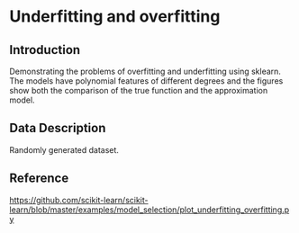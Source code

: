 # Underfitting and overfitting

## Introduction
Demonstrating the problems of overfitting and underfitting using sklearn. The
models have polynomial features of different degrees and the figures show both the comparison of the true function and the approximation model.

## Data Description
Randomly generated dataset.

## Reference
https://github.com/scikit-learn/scikit-learn/blob/master/examples/model_selection/plot_underfitting_overfitting.py
